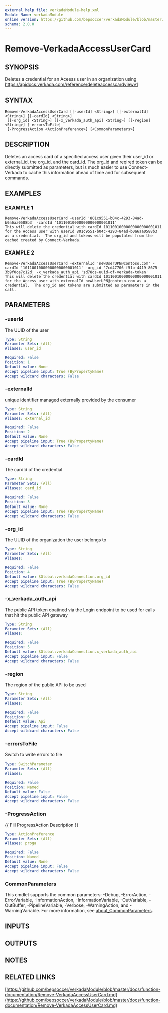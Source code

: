 ```yaml
---
external help file: verkadaModule-help.xml
Module Name: verkadaModule
online version: https://github.com/bepsoccer/verkadaModule/blob/master/docs/function-documentation/Remove-VerkadaAccessUserCard.md
schema: 2.0.0
---
```


# Remove-VerkadaAccessUserCard

## SYNOPSIS
Deletes a credential for an Aceess user in an organization using https://apidocs.verkada.com/reference/deleteaccesscardviewv1

## SYNTAX

```
Remove-VerkadaAccessUserCard [[-userId] <String>] [[-externalId] <String>] [[-cardId] <String>]
 [[-org_id] <String>] [[-x_verkada_auth_api] <String>] [[-region] <String>] [-errorsToFile]
 [-ProgressAction <ActionPreference>] [<CommonParameters>]
```

## DESCRIPTION
Deletes an access card of a specified access user given their user_id or external_id, the org_id, and the card_id.
The org_id and reqired token can be directly submitted as parameters, but is much easier to use Connect-Verkada to cache this information ahead of time and for subsequent commands.

## EXAMPLES

### EXAMPLE 1
```
Remove-VerkadaAccessUserCard -userId '801c9551-b04c-4293-84ad-b0a6aa0588b3' -cardId '10110010000000000000001011'
This will delete the credential with cardId 10110010000000000000001011 for the Access user with userId 801c9551-b04c-4293-84ad-b0a6aa0588b3 as a credential.  The org_id and tokens will be populated from the cached created by Connect-Verkada.
```

### EXAMPLE 2
```
Remove-VerkadaAccessUserCard -externalId 'newUserUPN@contoso.com' -cardId '10110010000000000000001011' -org_id '7cd47706-f51b-4419-8675-3b9f0ce7c12d' -x_verkada_auth_api 'sd78ds-uuid-of-verkada-token'
This will delete the credential with cardId 10110010000000000000001011 for the Access user with externalId newUserUPN@contoso.com as a credential.  The org_id and tokens are submitted as parameters in the call.
```

## PARAMETERS

### -userId
The UUID of the user

```yaml
Type: String
Parameter Sets: (All)
Aliases: user_id

Required: False
Position: 1
Default value: None
Accept pipeline input: True (ByPropertyName)
Accept wildcard characters: False
```

### -externalId
unique identifier managed externally provided by the consumer

```yaml
Type: String
Parameter Sets: (All)
Aliases: external_id

Required: False
Position: 2
Default value: None
Accept pipeline input: True (ByPropertyName)
Accept wildcard characters: False
```

### -cardId
The cardId of the credential

```yaml
Type: String
Parameter Sets: (All)
Aliases: card_id

Required: False
Position: 3
Default value: None
Accept pipeline input: True (ByPropertyName)
Accept wildcard characters: False
```

### -org_id
The UUID of the organization the user belongs to

```yaml
Type: String
Parameter Sets: (All)
Aliases:

Required: False
Position: 4
Default value: $Global:verkadaConnection.org_id
Accept pipeline input: True (ByPropertyName)
Accept wildcard characters: False
```

### -x_verkada_auth_api
The public API token obatined via the Login endpoint to be used for calls that hit the public API gateway

```yaml
Type: String
Parameter Sets: (All)
Aliases:

Required: False
Position: 5
Default value: $Global:verkadaConnection.x_verkada_auth_api
Accept pipeline input: False
Accept wildcard characters: False
```

### -region
The region of the public API to be used

```yaml
Type: String
Parameter Sets: (All)
Aliases:

Required: False
Position: 6
Default value: Api
Accept pipeline input: False
Accept wildcard characters: False
```

### -errorsToFile
Switch to write errors to file

```yaml
Type: SwitchParameter
Parameter Sets: (All)
Aliases:

Required: False
Position: Named
Default value: False
Accept pipeline input: False
Accept wildcard characters: False
```

### -ProgressAction
{{ Fill ProgressAction Description }}

```yaml
Type: ActionPreference
Parameter Sets: (All)
Aliases: proga

Required: False
Position: Named
Default value: None
Accept pipeline input: False
Accept wildcard characters: False
```

### CommonParameters
This cmdlet supports the common parameters: -Debug, -ErrorAction, -ErrorVariable, -InformationAction, -InformationVariable, -OutVariable, -OutBuffer, -PipelineVariable, -Verbose, -WarningAction, and -WarningVariable. For more information, see [about_CommonParameters](http://go.microsoft.com/fwlink/?LinkID=113216).

## INPUTS

## OUTPUTS

## NOTES

## RELATED LINKS

[https://github.com/bepsoccer/verkadaModule/blob/master/docs/function-documentation/Remove-VerkadaAccessUserCard.md](https://github.com/bepsoccer/verkadaModule/blob/master/docs/function-documentation/Remove-VerkadaAccessUserCard.md)

